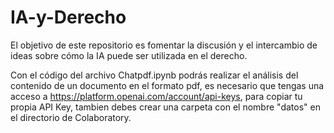 # IA-y-Derecho
El objetivo de este repositorio es fomentar la discusión y el intercambio de ideas sobre cómo la IA puede ser utilizada en el derecho.

Con el código del archivo Chatpdf.ipynb podrás realizar el análisis del contenido de un documento en el formato pdf, es necesario que tengas una acceso a https://platform.openai.com/account/api-keys, para copiar tu propia API Key, tambien debes crear una carpeta con el nombre "datos" en el directorio de Colaboratory. 
